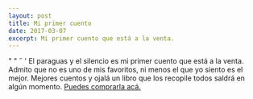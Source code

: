 ```yaml
---
layout: post
title: Mi primer cuento
date: 2017-03-07
excerpt: Mi primer cuento que está a la venta.
---
```


&quot;
"
˝
'
El paraguas y el silencio es mi primer cuento que está a la venta. Admito que no es uno de mis favoritos, ni menos el que yo siento es el mejor. Mejores cuentos y ojalá un libro que los recopile todos saldrá en algún momento. [Puedes comprarla acá.](https://books2read.com/u/bpG2A9)